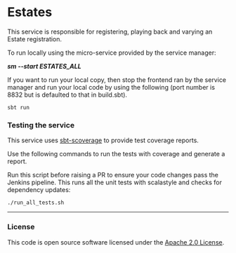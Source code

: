 # Estates

This service is responsible for registering, playing back and varying an Estate registration.

To run locally using the micro-service provided by the service manager:

***sm --start ESTATES_ALL***

If you want to run your local copy, then stop the frontend ran by the service manager and run your local code by using the following (port number is 8832 but is defaulted to that in build.sbt).

`sbt run`

### Testing the service

This service uses [sbt-scoverage](https://github.com/scoverage/sbt-scoverage) to
provide test coverage reports.

Use the following commands to run the tests with coverage and generate a report.

Run this script before raising a PR to ensure your code changes pass the Jenkins pipeline. This runs all the unit tests with scalastyle and checks for dependency updates:

```
./run_all_tests.sh
```
---

### License

This code is open source software licensed under the [Apache 2.0 License]("http://www.apache.org/licenses/LICENSE-2.0.html").
